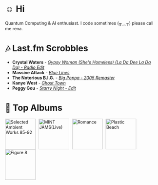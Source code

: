 # ☺︎ Hi



Quantum Computing & AI enthusiast. I code sometimes (╥﹏╥)
please call me rena. 

# 🎶 Last.fm Scrobbles

- **Crystal Waters** - *[Gypsy Woman (She's Homeless) (La Da Dee La Da Da) - Radio Edit](https://www.last.fm/music/Crystal+Waters/_/Gypsy+Woman+(She%27s+Homeless)+(La+Da+Dee+La+Da+Da)+-+Radio+Edit)*
- **Massive Attack** - *[Blue Lines](https://www.last.fm/music/Massive+Attack/_/Blue+Lines)*
- **The Notorious B.I.G.** - *[Big Poppa - 2005 Remaster](https://www.last.fm/music/The+Notorious+B.I.G./_/Big+Poppa+-+2005+Remaster)*
- **Kanye West** - *[Ghost Town](https://www.last.fm/music/Kanye+West/_/Ghost+Town)*
- **Peggy Gou** - *[Starry Night - Edit](https://www.last.fm/music/Peggy+Gou/_/Starry+Night+-+Edit)*

# 📀 Top Albums

<a href='https://www.last.fm/music/Aphex+Twin/Selected+Ambient+Works+85-92'><img src='https://lastfm.freetls.fastly.net/i/u/300x300/6cb72edf0e94504239cfc9122a1e03b1.gif' alt='Selected Ambient Works 85-92' title='Aphex Twin - Selected Ambient Works 85-92' width='100' style='margin-right: 10px;'></a><a href='https://www.last.fm/music/Casiopea/MINT+JAMS(Live)'><img src='https://lastfm.freetls.fastly.net/i/u/300x300/3915580e1b782761ca3d197603ff932f.jpg' alt='MINT JAMS(Live)' title='Casiopea - MINT JAMS(Live)' width='100' style='margin-right: 10px;'></a><a href='https://www.last.fm/music/Fontaines+D.C./Romance'><img src='https://lastfm.freetls.fastly.net/i/u/300x300/4f4ae1fdc6b81d93c41c0054d596ccf0.png' alt='Romance' title='Fontaines D.C. - Romance' width='100' style='margin-right: 10px;'></a><a href='https://www.last.fm/music/Gorillaz/Plastic+Beach'><img src='https://lastfm.freetls.fastly.net/i/u/300x300/ce6e2af584a5480b85b79371b219a92e.png' alt='Plastic Beach' title='Gorillaz - Plastic Beach' width='100' style='margin-right: 10px;'></a><a href='https://www.last.fm/music/Elliott+Smith/Figure+8'><img src='https://lastfm.freetls.fastly.net/i/u/300x300/120386f2880f47dfc71873cda716683c.png' alt='Figure 8' title='Elliott Smith - Figure 8' width='100' style='margin-right: 10px;'></a>